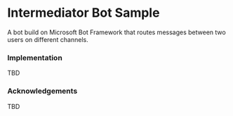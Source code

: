 # Intermediator Bot Sample #

A bot build on Microsoft Bot Framework that routes messages between two users on
different channels.

### Implementation ###

TBD

### Acknowledgements ###

TBD

